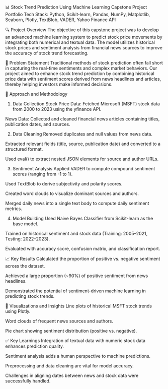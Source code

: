 📊 Stock Trend Prediction Using Machine Learning
Capstone Project Portfolio
Tech Stack: Python, Scikit-learn, Pandas, NumPy, Matplotlib, Seaborn, Plotly, TextBlob, VADER, Yahoo Finance API

🔍 Project Overview
The objective of this capstone project was to develop an advanced machine learning system to predict stock price movements by integrating both numerical and textual data. The model utilizes historical stock prices and sentiment analysis from financial news sources to improve the accuracy of stock trend forecasting.

📌 Problem Statement
Traditional methods of stock prediction often fall short in capturing the real-time sentiments and complex market behaviors. Our project aimed to enhance stock trend prediction by combining historical price data with sentiment scores derived from news headlines and articles, thereby helping investors make informed decisions.

🔧 Approach and Methodology
1. Data Collection
Stock Price Data: Fetched Microsoft (MSFT) stock data from 2000 to 2023 using the yfinance API.

News Data: Collected and cleaned financial news articles containing titles, publication dates, and sources.

2. Data Cleaning
Removed duplicates and null values from news data.

Extracted relevant fields (title, source, publication date) and converted to a structured format.

Used eval() to extract nested JSON elements for source and author URLs.

3. Sentiment Analysis
Applied VADER to compute compound sentiment scores (ranging from -1 to 1).

Used TextBlob to derive subjectivity and polarity scores.

Created word clouds to visualize dominant sources and authors.

Merged daily news into a single text body to compute daily sentiment metrics.

4. Model Building
Used Naive Bayes Classifier from Scikit-learn as the base model.

Trained on historical sentiment and stock data (Training: 2005–2021, Testing: 2022–2023).

Evaluated with accuracy score, confusion matrix, and classification report.

📈 Key Results
Calculated the proportion of positive vs. negative sentiment across the dataset.

Achieved a large proportion (~90%) of positive sentiment from news headlines.

Demonstrated the potential of sentiment-driven machine learning in predicting stock trends.

📌 Visualizations and Insights
Line plots of historical MSFT stock trends using Plotly.

Word clouds of frequent news sources and authors.

Pie chart showing sentiment distribution (positive vs. negative).

✅ Key Learnings
Integration of textual data with numeric stock data enhances prediction quality.

Sentiment analysis adds a human perspective to machine predictions.

Preprocessing and data cleaning are vital for model accuracy.

Challenges in aligning dates between news and stock data were successfully handled.
